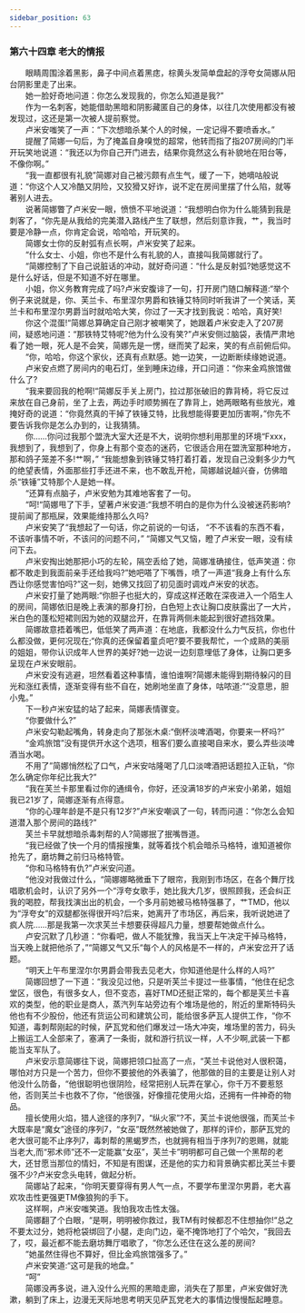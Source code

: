 ```yaml
---
sidebar_position: 63
---
```

### 第六十四章 老大的情报  


　　眼睛周围涂着黑影，鼻子中间点着黑痣，棕黄头发简单盘起的浮夸女简娜从阳台阴影里走了出来。  
　　她一脸好奇地问道：你怎么发现我的，你怎么知道是我?”  
　　作为一名刺客，她能借助黑暗和阴影藏匿自己的身体，以往几次使用都没有被发现过，这还是第一次被人提前察觉。  
　　卢米安嗤笑了一声：“下次想暗杀某个人的时候，一定记得不要喷香水。”  
　　提醒了简娜一句后，为了掩盖自身嗅觉的超常，他转而指了指207房间的门半开玩笑地说道：“我还以为你自己开门进去，结果你竟然这么有补貌地在阳台等，不像你啊。”  
　　“我一直都很有礼貌”简娜对自己被污颇有点生气，缓了一下，她嘀咕般说道：“你这个人又冷酷又阴险，又狡猾又好诈，说不定在房间里摆了什么陷，就等著别人进去。  
　　说著简娜瞥了卢米安一眼，愤愤不平地说道：“我想明白你为什么能猜到我是刺客了，“你先是从我给的完美潜入路线产生了联想，然后刻意诈我，艹，我当时要是冷静一点，你肯定会说，哈哈哈，开玩笑的。  
　　简娜女士你的反射弧有点长啊，卢米安笑了起来。  
　　“什么女士、小姐，你也不是什么有礼貌的人，直接叫我简娜就行了。  
　　“简娜控制了下自己说脏话的冲动，就好奇问道：“什么是反射弧?她感觉这不是什么好话，但是不知道不好在哪里。  
　　小姐，你义务教育完成了吗?卢米安腹诽了一句，打开房门随口解释道:“举个例子来说就是，你、芙兰卡、布里涅尔男爵和铁锤艾特同时听我讲了一个笑话，芙兰卡和布里涅尔男爵当时就哈哈大笑，你过了一天才找到我说：哈哈，真好笑!  
　　你这个混蛋!“简娜总算确定自己刚才被嘲笑了，她跟着卢米安走入了207房间，疑惑地问道：“那铁特艾特呢?他为什么没有笑?”卢米安侧过脑袋，表情严肃地看了她一眼，死人是不会笑，简娜先是一愣，继而笑了起来，笑的有点前俯后仰。  
　　“你，哈哈，你这个家伙，还真有点默感。她一边笑，一边断断续缘她说道。  
　　卢米安点燃了房间内的电石灯，坐到睡床边缘，开口问道：“你来金鸡旅馆做什么了?  
　　“我来要回我的枪啊!“简娜反手关上房门，拉过那张破旧的靠背椅，将它反过来放在自己身前，坐了上去，两边手时顺势搁在了靠背上，她两眼略有些放光，难掩好奇的说道：“你竟然真的干掉了铁锤艾特，比我想能得要更加历害啊，”你先不要告诉我你是怎么办到的，让我猜猜。  
　　你……你问过我那个盟洗大室大还是不大，说明你想利用那里的环境“Fxxx，我想到了，我想到了，你身上有那个变态的迷药，它很适合用在盟洗室那种地方，那和鸽子笼差不多!艹啊，” “我能想象到铁锤艾特打着打着，发现自己没剩多少力气的绝望表情，外面那些打手还进不来，也不敢乱开枪，简娜越说越兴奋，仿佛暗杀“铁锤”艾特那个人是她一样。  
　　“还算有点脑子，卢米安勉为其难地客套了一句。  
　　“呵!“简娜甩了下手，望著卢米安道:“我想不明白的是你为什么没被迷药影响?提前闻了那瓶屎，效果能维持那么久吗?  
　　卢米安笑了“我想起了一句话，你之前说的一句话， “不不该看的东西不看，不该听事情不听，不该问的问题不问，” “简娜又气又恼，瞪了卢米安一眼，没有续问下去。  
　　卢米安掏出她那把小巧的左轮，隔空丢给了她，简娜准确接住，低声笑道：你都不敢走到我面前亲手还给我吗?”她吧嗒了下嘴唇，喷了一声道“我身上有什么东西让你感觉害怕吗?”这一刻，她佛又找回了初见面时调戏卢米安的状态。  
　　卢米安打量了她两眼:“你胆子也挺大的，穿成这样还敢在深夜进入一个陌生人的房间，简娜依旧是晚上表演的那身打扮，白色短上衣让胸口皮肤露出了一大片，米白色的蓬松短裙则因为她的双腿岔开，在靠背两侧未能起到很好遮挡效果。  
　　简娜故意捂着嘴巴，低低笑了两声道：在地底，我都没什么力气反抗，你也什么都没做，更何况现在;“你真的还保留着童贞吧?要不要我帮忙，一个成熟的美丽的姐姐，带你认识成年人世界的美好?她一边说一边刻意埋低了身体，让胸口更多呈现在卢米安眼前。  
　　卢米安没有逃避，坦然看着这种事情，谁怕谁啊?简娜未能得到期待躲闪的目光和涨红表情，逐渐变得有些不自在，她刷地坐直了身体，咕哝道:”“没意思，胆小鬼。”  
　　下一秒卢米安猛的站了起来，简娜表情骤变。  
　　“你要做什么?”  
　　卢米安勾勒起嘴角，转身走向了那张木桌:“倒杯淡啤酒喝，你要来一杯吗?”  
　　“金鸡旅馆”没有提供开水这个选项，租客们要么直接喝自来水，要么弄些淡啤酒当水喝。  
　　不用了”简娜悄然松了口气，卢米安咕隆喝了几口淡啤酒把话题拉入正轨，“你怎么确定你年纪比我大?”  
　　“我在芙兰卡那里看过你的通缉令，你好，还没满18岁的卢米安小弟弟，姐姐我已21岁了，简娜逐渐有点得意。  
　　“你的心理年龄是不是只有12岁?”卢米安嘲讽了一句，转而问道：“你怎么会知道潜入那个房间的路线?”  
　　芙兰卡早就想暗杀毒刺帮的人?简娜抿了抿嘴唇道。  
　　“我已经做了快一个月的情报搜集，就等着找个机会暗杀马格特，谁知道被你抢先了，磨坊舞之前归马格特管。  
　　“你和马格特有仇?”卢米安问道。  
　　“他没对我做过什么，“简娜娜略微垂下了眼帘，我刚到市场区，在各个舞厅找唱歌机会时，认识了另外一个“浮夸女歌手，她比我大几岁，很照顾我，还会纠正我的喝腔，帮我找演出出的机会，一个多月前她被马格特强暴了，艹TMD，他以为“浮夸女”的双腿都张得很开吗?后来，她离开了市场区，再后来，我听说她进了疯人院……那是我第一次求芙兰卡想要获得超凡力量，想要帮她做点什么。  
　　卢安沉默了几秒道：“你看吧，做人不能犹豫，我当天上午决定干掉马格特，当天晚上就把他杀了，”“简娜又气又乐“每个人的风格是不一样的，卢米安岔开了话题。  
　　“明天上午布里涅尔尔男爵会带我去见老大，你知道他是什么样的人吗?”  
　　简娜回想了一下道：“我没见过他，只是听芙兰卡提过一些事情，“他住在纪念堂区，很色，有很多女人，但不变态，喜好TMD还挺正常的，每个都是芙兰卡喜欢的类型，他的职业是商人，蒸汽列车站旁边有个堆场是他的，附近的里斯特码头他也有不少股份，他还有货运公司和建筑公司，能给很多萨瓦人提供工作，“你不知道，毒刺帮刚起的时候，萨瓦党和他们爆发过一场大冲突，堆场里的苦力，码头上搬运工人全部来了，塞满了一条街，就和游行抗议一样，人不少啊,武装一下都能当支军队了。  
　　卢米安示意简娜往下说，简娜把领口扯高了一点，“芙兰卡说他对人很积蔼，哪怕对方只是一个苦力，但你不要披他的外表骗了，他那做的目的主要是让别人对他没什么防备，“他很聪明也很阴险，经常把别人玩弄在掌心，你千万不要惹怒他，否则芙兰卡也救不了你，“他很强，好像擅花使用火焰，还拥有一件神奇的物品。  
　　擅长使用火焰，猎人途径的序列7，“纵火家”?不，芙兰卡说他很强，而芙兰卡大既率是“魔女”途径的序列7，“女巫”既然然被她做了，那样的评价，那萨瓦党的老大很可能不止序列7，毒刺帮的黑蝎罗杰，也就拥有相当于序列7的恩赐，就能当老大,而“邪术师”还不一定能赢“女巫”，芙兰卡”明明都可自己做一个黑帮的老大，还甘愿当那位的情妇，不知是有图谋，还是他的实力和背景确实都比芙兰卡要强不少?卢米安念头电转，做起分析。  
　　简娜站了起来，“你明天要穿得有男人气一点，不要学布里涅尔男爵，老大喜欢攻击性更强更TM像狼狗的手下。  
　　这样啊，卢米安嗤笑道。我怕我攻击性太强。  
　　简娜翻了个白眼，“是啊，明明被你救过，我TM有时候都忍不住想抽你!“总之不要太过分，她将枪袋绑回了小腿，走向门边，毫不掩饰地打了个哈欠，“我回去了，哎，最近都不能去磨坊舞厅唱歌了，“你怎么还住在这么差的房间?  
　　”她虽然住得也不算好，但比金鸡旅馆强多了。”  
　　卢米安笑道:“这可是我的地盘。”  
　　“呵”  
　　简娜没再多说，进入没什么光照的黑暗走廊，消失在了那里，卢米安做好洗漱，躺到了床上，边漫无天际地思考明天见萨瓦党老大的事情边慢慢酝起睡意。  
